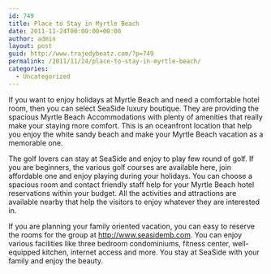 ```yaml
---
id: 749
title: Place to Stay in Myrtle Beach
date: 2011-11-24T00:00:00+00:00
author: admin
layout: post
guid: http://www.trajedybeatz.com/?p=749
permalink: /2011/11/24/place-to-stay-in-myrtle-beach/
categories:
  - Uncategorized
---
```

If you want to enjoy holidays at Myrtle Beach and need a comfortable hotel room, then you can select SeaSide luxury boutique. They are providing the spacious Myrtle Beach Accommodations with plenty of amenities that really make your staying more comfort. This is an oceanfront location that help you enjoy the white sandy beach and make your Myrtle Beach vacation as a memorable one.

The golf lovers can stay at SeaSide and enjoy to play few round of golf. If you are beginners, the various golf courses are available here, join affordable one and enjoy playing during your holidays. You can choose a spacious room and contact friendly staff help for your Myrtle Beach hotel reservations within your budget. All the activities and attractions are available nearby that help the visitors to enjoy whatever they are interested in.

If you are planning your family oriented vacation, you can easy to reserve the rooms for the group at http://www.seasidemb.com. You can enjoy various facilities like three bedroom condominiums, fitness center, well-equipped kitchen, internet access and more. You stay at SeaSide with your family and enjoy the beauty.